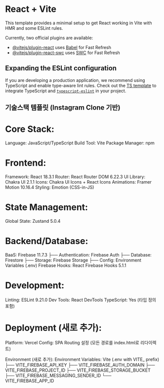 # React + Vite

This template provides a minimal setup to get React working in Vite with HMR and some ESLint rules.

Currently, two official plugins are available:

- [@vitejs/plugin-react](https://github.com/vitejs/vite-plugin-react/blob/main/packages/plugin-react/README.md) uses [Babel](https://babeljs.io/) for Fast Refresh
- [@vitejs/plugin-react-swc](https://github.com/vitejs/vite-plugin-react-swc) uses [SWC](https://swc.rs/) for Fast Refresh

## Expanding the ESLint configuration

If you are developing a production application, we recommend using TypeScript and enable type-aware lint rules. Check out the [TS template](https://github.com/vitejs/vite/tree/main/packages/create-vite/template-react-ts) to integrate TypeScript and [`typescript-eslint`](https://typescript-eslint.io) in your project.

## 기술스택 템플릿 (Instagram Clone 기반)
# Core Stack:
Language: JavaScript/TypeScript
Build Tool: Vite
Package Manager: npm

# Frontend:
Framework: React 18.3.1
Router: React Router DOM 6.22.3
UI Library: Chakra UI 2.1.1
Icons: Chakra UI Icons + React Icons
Animations: Framer Motion 10.16.4
Styling: Emotion (CSS-in-JS)

# State Management:
Global State: Zustand 5.0.4

# Backend/Database:
BaaS: Firebase 11.7.3
├── Authentication: Firebase Auth
├── Database: Firestore
├── Storage: Firebase Storage
├── Config: Environment Variables (.env)
Firebase Hooks: React Firebase Hooks 5.1.1

# Development:
Linting: ESLint 9.21.0
Dev Tools: React DevTools
TypeScript: Yes (타입 정의 포함)

# Deployment (새로 추가):
Platform: Vercel
Config: SPA Routing 설정 (모든 경로를 index.html로 리다이렉트)

Environment (새로 추가):
Environment Variables: Vite (.env with VITE_ prefix)
├── VITE_FIREBASE_API_KEY
├── VITE_FIREBASE_AUTH_DOMAIN
├── VITE_FIREBASE_PROJECT_ID
├── VITE_FIREBASE_STORAGE_BUCKET
├── VITE_FIREBASE_MESSAGING_SENDER_ID
└── VITE_FIREBASE_APP_ID
